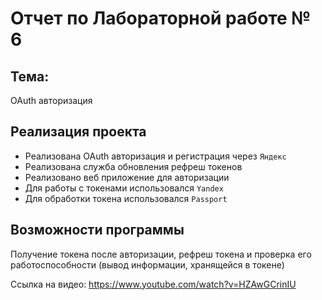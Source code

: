 # Отчет по Лабораторной работе № 6  

## Тема:  
OAuth авторизация   

## Реализация проекта  

- Реализована OAuth авторизация и регистрация через `Яндекс`  
- Реализована служба обновления рефреш токенов
- Реализовано веб приложение для авторизации
- Для работы с токенами использовался `Yandex`
- Для обработки токена использовался `Passport`

## Возможности программы  

Получение токена после авторизации, рефреш токена и проверка его работоспособности (вывод информации, хранящейся в токене)  
 
Ссылка на видео: https://www.youtube.com/watch?v=HZAwGCrinIU